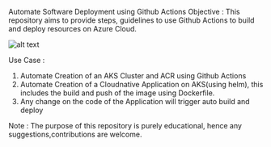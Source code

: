 Automate Software Deployment using Github Actions
Objective :
    This repository aims to provide steps, guidelines to use Github Actions to build and deploy resources on Azure Cloud.


![alt text](https://github.com/sb1975/Github-Actions-Use-Cases/blob/main/Overview.JPG)

Use Case :
 1. Automate Creation of an AKS Cluster and ACR using Github Actions
 2. Automate Creation of a Cloudnative Application on AKS(using helm), this includes the build and push of the image using Dockerfile.
 3. Any change on the code of the Application will trigger auto build and deploy
 

Note : The purpose of this repository is purely educational, hence any suggestions,contributions are welcome.
